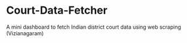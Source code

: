 # Court-Data-Fetcher
A mini dashboard to fetch Indian district court data using web scraping (Vizianagaram)
